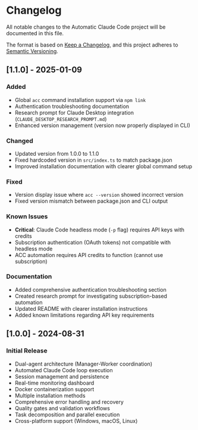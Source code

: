 # Changelog

All notable changes to the Automatic Claude Code project will be documented in this file.

The format is based on [Keep a Changelog](https://keepachangelog.com/en/1.0.0/),
and this project adheres to [Semantic Versioning](https://semver.org/spec/v2.0.0.html).

## [1.1.0] - 2025-01-09

### Added
- Global `acc` command installation support via `npm link`
- Authentication troubleshooting documentation
- Research prompt for Claude Desktop integration (`CLAUDE_DESKTOP_RESEARCH_PROMPT.md`)
- Enhanced version management (version now properly displayed in CLI)

### Changed
- Updated version from 1.0.0 to 1.1.0
- Fixed hardcoded version in `src/index.ts` to match package.json
- Improved installation documentation with clearer global command setup

### Fixed
- Version display issue where `acc --version` showed incorrect version
- Fixed version mismatch between package.json and CLI output

### Known Issues
- **Critical**: Claude Code headless mode (`-p` flag) requires API keys with credits
- Subscription authentication (OAuth tokens) not compatible with headless mode
- ACC automation requires API credits to function (cannot use subscription)

### Documentation
- Added comprehensive authentication troubleshooting section
- Created research prompt for investigating subscription-based automation
- Updated README with clearer installation instructions
- Added known limitations regarding API key requirements

## [1.0.0] - 2024-08-31

### Initial Release
- Dual-agent architecture (Manager-Worker coordination)
- Automated Claude Code loop execution
- Session management and persistence
- Real-time monitoring dashboard
- Docker containerization support
- Multiple installation methods
- Comprehensive error handling and recovery
- Quality gates and validation workflows
- Task decomposition and parallel execution
- Cross-platform support (Windows, macOS, Linux)